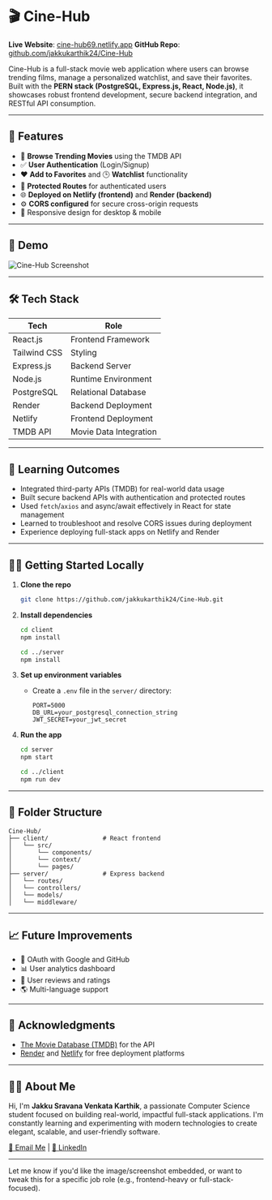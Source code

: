 # 🎬 Cine-Hub

**Live Website**: [cine-hub69.netlify.app](https://cine-hub69.netlify.app)
**GitHub Repo**: [github.com/jakkukarthik24/Cine-Hub](https://github.com/jakkukarthik24/Cine-Hub)

Cine-Hub is a full-stack movie web application where users can browse trending films, manage a personalized watchlist, and save their favorites. Built with the **PERN stack (PostgreSQL, Express.js, React, Node.js)**, it showcases robust frontend development, secure backend integration, and RESTful API consumption.

---

## 🚀 Features

* 🔎 **Browse Trending Movies** using the TMDB API
* ✅ **User Authentication** (Login/Signup)
* ❤️ **Add to Favorites** and 🕒 **Watchlist** functionality
* 🔐 **Protected Routes** for authenticated users
* 🌐 **Deployed on Netlify (frontend)** and **Render (backend)**
* ⚙️ **CORS configured** for secure cross-origin requests
* 📱 Responsive design for desktop & mobile

---

## 📸 Demo

![Cine-Hub Screenshot](https://cine-hub69.netlify.app/preview.jpg) <!-- Replace this with a real screenshot URL -->

---

## 🛠️ Tech Stack

| Tech         | Role                   |
| ------------ | ---------------------- |
| React.js     | Frontend Framework     |
| Tailwind CSS | Styling                |
| Express.js   | Backend Server         |
| Node.js      | Runtime Environment    |
| PostgreSQL   | Relational Database    |
| Render       | Backend Deployment     |
| Netlify      | Frontend Deployment    |
| TMDB API     | Movie Data Integration |

---

## 🧠 Learning Outcomes

* Integrated third-party APIs (TMDB) for real-world data usage
* Built secure backend APIs with authentication and protected routes
* Used `fetch`/`axios` and async/await effectively in React for state management
* Learned to troubleshoot and resolve CORS issues during deployment
* Experience deploying full-stack apps on Netlify and Render

---

## 🧑‍💻 Getting Started Locally

1. **Clone the repo**

   ```bash
   git clone https://github.com/jakkukarthik24/Cine-Hub.git
   ```

2. **Install dependencies**

   ```bash
   cd client
   npm install

   cd ../server
   npm install
   ```

3. **Set up environment variables**

   * Create a `.env` file in the `server/` directory:

     ```
     PORT=5000
     DB_URL=your_postgresql_connection_string
     JWT_SECRET=your_jwt_secret
     ```

4. **Run the app**

   ```bash
   cd server
   npm start

   cd ../client
   npm run dev
   ```

---

## 📌 Folder Structure

```
Cine-Hub/
├── client/               # React frontend
│   └── src/
│       └── components/
│       └── context/
│       └── pages/
├── server/               # Express backend
│   └── routes/
│   └── controllers/
│   └── models/
│   └── middleware/
```

---

## 📈 Future Improvements

* 🔐 OAuth with Google and GitHub
* 📊 User analytics dashboard
* 📝 User reviews and ratings
* 🌎 Multi-language support

---

## 📣 Acknowledgments

* [The Movie Database (TMDB)](https://www.themoviedb.org/) for the API
* [Render](https://render.com/) and [Netlify](https://www.netlify.com/) for free deployment platforms

---

## 👨‍💼 About Me

Hi, I'm **Jakku Sravana Venkata Karthik**, a passionate Computer Science student focused on building real-world, impactful full-stack applications. I'm constantly learning and experimenting with modern technologies to create elegant, scalable, and user-friendly software.

[📧 Email Me](jakkukarthik24@gmail.com) | [💼 LinkedIn](https://www.linkedin.com/in/jakkukarthik24)

---

Let me know if you'd like the image/screenshot embedded, or want to tweak this for a specific job role (e.g., frontend-heavy or full-stack-focused).
